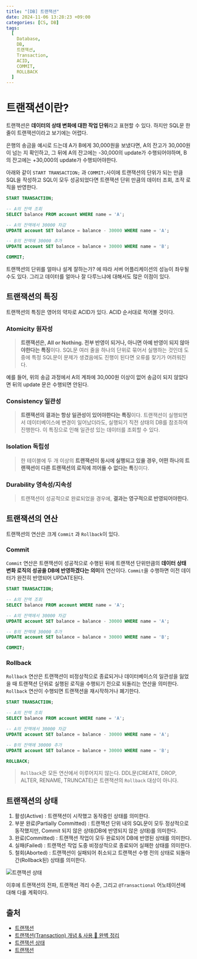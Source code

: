 ```yaml
---
title: "[DB] 트랜잭션"
date: 2024-11-06 13:28:23 +09:00
categories: [CS, DB]
tags:
  [
    Database,
    DB,
    트랜잭션,
    Transaction,
    ACID,
    COMMIT,
    ROLLBACK
  ]
---
```

# 트랜잭션이란?

트랜잭션은 **데이터의 상태 변화에 대한 작업 단위**라고 표현할 수 있다. 하지만 SQL문 한 줄이 트랜잭션이라고 보기에는 어렵다.

은행의 송금을 예시로 드는데 A가 B에게 30,000원을 보냈다면, A의 잔고가 30,000원이 넘는 지 확인하고, 그 뒤에 A의 잔고에는 -30,000의 update가 수행되어야하며, B의 잔고에는 +30,000의 update가 수행되어야한다.

아래와 같이 `START TRANSACTION;` 과 `COMMIT;`사이에 트랜잭션의 단위가 되는 만큼 SQL을 작성하고 SQL이 모두 성공되었다면 트랜잭션 단위 만큼의 데이터 조회, 조작 로직을 반영한다.

```sql
START TRANSACTION;

-- A의 잔액 조회
SELECT balance FROM account WHERE name = 'A';

-- A의 잔액에서 30000 차감
UPDATE account SET balance = balance - 30000 WHERE name = 'A';

-- B의 잔액에 30000 추가
UPDATE account SET balance = balance + 30000 WHERE name = 'B';

COMMIT;
```

트랜잭션의 단위를 얼마나 설계 잘하는가? 에 따라 서버 어플리케이션의 성능이 좌우될 수도 있다. 그리고 데이터를 얼마나 잘 다루느냐에 대해서도 많은 이점이 있다.

## 트랜잭션의 특징

트랜잭션의 특징은 영어의 약자로 ACID가 있다. ACID 순서대로 적어볼 것이다.

### Atomicity 원자성

> **트랜잭션은, All or Nothing. 전부 반영이 되거나, 아니면 아예 반영이 되지 않아야한다는 특징**이다. SQL문 여러 줄을 하나의 단위로 묶어서 실행하는 것인데 도중에 특정 SQL문이 문제가 생겼음에도 진행이 된다면 오류를 찾기가 어려워진다.

예를 들어, 위의 송금 과정에서 A의 계좌에 30,000원 이상이 없어 송금이 되지 않았다면 뒤의 update 문은 수행되면 안된다.

### Consistency 일관성

> **트랜잭션의 결과는 항상 일관성이 있어야한다는 특징**이다. 트랜잭션이 실행되면서 데이터베이스에 변경이 일어났더라도, 실행되기 직전 상태의 DB를 참조하여 진행한다. 이 특징으로 인해 일관성 있는 데이터를 조회할 수 있다.

### Isolation 독립성

> 한 테이블에 두 개 이상의 **트랜잭션이 동시에 실행되고 있을 경우, 어떤 하나의 트랜잭션이 다른 트랜잭션의 로직에 끼어들 수 없다는 특**징이다.

### Durability 영속성/지속성

> 트랜잭션이 성공적으로 완료되었을 경우에, **결과는 영구적으로 반영되어야한다.**

## 트랜잭션의 연산

트랜잭션의 연산은 크게 `Commit` 과 `Rollback`이 있다. 

### Commit

`Commit` 연산은 트랜잭션이 성공적으로 수행된 뒤에 트랜잭션 단위만큼의 **데이터 상태 변화 로직의 성공을 DB에 반영하겠다는 의미**의 연산이다. `Commit`을 수행하면 이전 데이터가 완전히 반영되어 UPDATE된다.

```sql
START TRANSACTION;

-- A의 잔액 조회
SELECT balance FROM account WHERE name = 'A';

-- A의 잔액에서 30000 차감
UPDATE account SET balance = balance - 30000 WHERE name = 'A';

-- B의 잔액에 30000 추가
UPDATE account SET balance = balance + 30000 WHERE name = 'B';

COMMIT;
```

### Rollback

`Rollback` 연산은 트랜잭션이 비정상적으로 종료되거나 데이터베이스의 일관성을 잃었을 때 트랜잭션 단위로 실행된 로직을 수행되기 전으로 되돌리는 연산을 의미한다. `Rollback` 연산이 수행되면 트랜잭션을 재시작하거나 폐기한다.

```sql
START TRANSACTION;

-- A의 잔액 조회
SELECT balance FROM account WHERE name = 'A';

-- A의 잔액에서 30000 차감
UPDATE account SET balance = balance - 30000 WHERE name = 'A';

-- B의 잔액에 30000 추가
UPDATE account SET balance = balance + 30000 WHERE name = 'B';

ROLLBACK;
```

> `Rollback`은 모든 연산에서 이루어지지 않는다.
DDL문(CREATE, DROP, ALTER, RENAME, TRUNCATE)은 트랜잭션의 `Rollback` 대상이 아니다.

## 트랜잭션의 상태

1. 활성(Active) : 트랜잭션이 시작했고 동작중인 상태를 의미한다.
2. 부분 완료(Partially Committed) : 트랜잭션 단위 내의 SQL문이 모두 정상적으로 동작했지만, Commit 되지 않은 상태(DB에 반영되지 않은 상태)를 의미한다.
3. 완료(Committed) : 트랜잭션 작업이 모두 완료되어 DB에 반영된 상태를 의미한다.
4. 실패(Failed) : 트랜잭션 작업 도중 비정상적으로 종료되어 실패한 상태를 의미한다.
5. 철회(Aborted) : 트랜잭션이 실패되어 취소되고 트랜잭션 수행 전의 상태로 되돌아간(Rollback된) 상태를 의미한다.

![트랜잭션 상태](https://github.com/user-attachments/assets/e57701f0-ef8b-45f1-8134-15703ac28f0b)

이후에 트랜잭션의 전파, 트랜잭션 격리 수준, 그리고 `@Transactional` 어노테이션에 대해 다룰 계획이다.

## 출처

- [트랜잭션](https://rebro.kr/162)
- [트랜잭션(Transaction) 개념 & 사용 💯 완벽 정리](https://inpa.tistory.com/entry/MYSQL-%F0%9F%93%9A-%ED%8A%B8%EB%9E%9C%EC%9E%AD%EC%85%98Transaction-%EC%9D%B4%EB%9E%80-%F0%9F%92%AF-%EC%A0%95%EB%A6%AC#mysql_%ED%8A%B8%EB%9E%9C%EC%9E%AD%EC%85%98)
- [트랜잭션 상태](https://velog.io/@zayson/%ED%8A%B8%EB%9E%9C%EC%9E%AD%EC%85%98-Transaction)
- [트랜잭션](https://seb.kr/w/%ED%8A%B8%EB%9E%9C%EC%A0%9D%EC%85%98)
